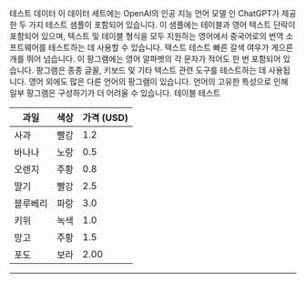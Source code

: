 테스트 데이터
이 데이터 세트에는 OpenAI의 인공 지능 언어 모델 인 ChatGPT가 제공 한 두 가지 테스트 샘플이 포함되어 있습니다.
이 샘플에는 테이블과 영어 텍스트 단락이 포함되어 있으며, 텍스트 및 테이블 형식을 모두 지원하는 영어에서 중국어로의 번역 소프트웨어를 테스트하는 데 사용할 수 있습니다.
텍스트 테스트
빠른 갈색 여우가 게으른 개를 뛰어 넘습니다. 이 팡그램에는 영어 알파벳의 각 문자가 적어도 한 번 포함되어 있습니다. 팡그램은 종종 글꼴, 키보드 및 기타 텍스트 관련 도구를 테스트하는 데 사용됩니다. 영어 외에도 많은 다른 언어의 팡그램이 있습니다. 언어의 고유한 특성으로 인해 일부 팡그램은 구성하기가 더 어려울 수 있습니다.
테이블 테스트

| 과일 | 색상 | 가격 (USD) |
| --- | --- | --- |
| 사과 | 빨강 | 1.2 |
| 바나나 | 노랑 | 0.5 |
| 오렌지 | 주황 | 0.8 |
| 딸기 | 빨강 | 2.5 |
| 블루베리 | 파랑 | 3.0 |
| 키위 | 녹색 | 1.0 |
| 망고 | 주황 | 1.5 |
| 포도 | 보라 | 2.00 |

---


